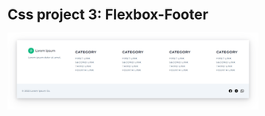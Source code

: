 <h1>Css project 3: Flexbox-Footer</h1> 

<img src="https://raw.githubusercontent.com/mrseyedmahdi/Flexbox-Footer/main/images/screen.png">
